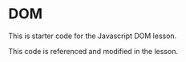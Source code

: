 # DOM

This is starter code for the Javascript DOM lesson.

This code is referenced and modified in the lesson.
